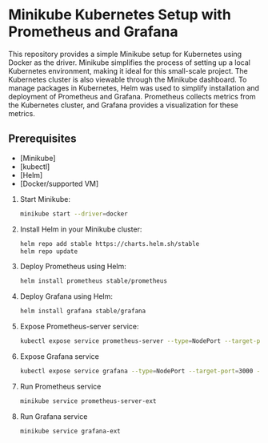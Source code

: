 # Minikube Kubernetes Setup with Prometheus and Grafana

This repository provides a simple Minikube setup for Kubernetes using Docker as the driver. Minikube simplifies the process of setting up a local Kubernetes environment, making it ideal for this small-scale project. The Kubernetes cluster is also viewable through the Minikube dashboard. To manage packages in Kubernetes, Helm was used to simplify installation and deployment of Prometheus and Grafana. Prometheus collects metrics from the Kubernetes cluster, and Grafana provides a visualization for these metrics.  

## Prerequisites

- [Minikube]
- [kubectl]
- [Helm]
- [Docker/supported VM]

1. Start Minikube:

    ```bash
    minikube start --driver=docker
    ```

2. Install Helm in your Minikube cluster:

    ```bash
    helm repo add stable https://charts.helm.sh/stable
    helm repo update
    ```

3. Deploy Prometheus using Helm:

    ```bash
    helm install prometheus stable/prometheus
    ```

4. Deploy Grafana using Helm:

    ```bash
    helm install grafana stable/grafana
    ```

5. Expose Prometheus-server service:

   ```bash
   kubectl expose service prometheus-server --type=NodePort --target-port=9090 --name=prometheus-server-ext
    ```

7. Expose Grafana service

    ```bash
    kubectl expose service grafana --type=NodePort --target-port=3000 --name=grafana-ext
    ```

8. Run Prometheus service

   ```bash
   minikube service prometheus-server-ext
   ```

9. Run Grafana service

   ```bash
   minikube service grafana-ext
   ```

